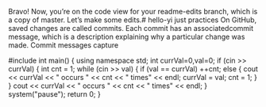 Bravo! Now, you’re on the code view for your readme-edits branch, which is a copy of master. Let’s make some edits.# hello-yi
just practices
On GitHub, saved changes are called commits. Each commit has an associatedcommit message, which is a description explaining why a particular change was made. Commit messages capture 


#include <iostream>
int main()
{
	using namespace std;
	int currVal=0,val=0;
	if (cin >> currVal)
	{
		int cnt = 1;
		while (cin >> val)
		{
			if (val == currVal)
				++cnt;
			else
			{
				cout << currVal << " occurs " << cnt << " times" << endl;
				currVal = val;
				cnt = 1;
			}
		}
		 cout << currVal << " occurs " << cnt << " times" << endl;
	}
	system("pause");
	return 0;
}
